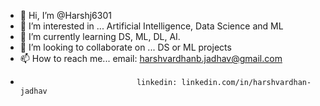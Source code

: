 - 👋 Hi, I’m @Harshj6301
- 👀 I’m interested in ... Artificial Intelligence, Data Science and ML
- 🌱 I’m currently learning DS, ML, DL, AI.
- 💞️ I’m looking to collaborate on ... DS or ML projects
- 📫 How to reach me... email: harshvardhanb.jadhav@gmail.com
-                               linkedin: linkedin.com/in/harshvardhan-jadhav

<!---
Harshj6301/Harshj6301 is a ✨ special ✨ repository because its `README.md` (this file) appears on your GitHub profile.
You can click the Preview link to take a look at your changes.
--->
